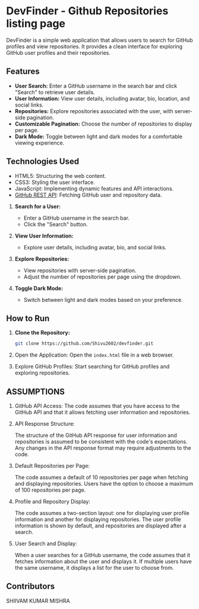 # DevFinder - Github Repositories listing page

DevFinder is a simple web application that allows users to search for GitHub profiles and view repositories. It provides a clean interface for exploring GitHub user profiles and their repositories.

## Features

- **User Search:** Enter a GitHub username in the search bar and click "Search" to retrieve user details.
- **User Information:** View user details, including avatar, bio, location, and social links.
- **Repositories:** Explore repositories associated with the user, with server-side pagination.
- **Customizable Pagination:** Choose the number of repositories to display per page.
- **Dark Mode:** Toggle between light and dark modes for a comfortable viewing experience.

## Technologies Used

- HTML5: Structuring the web content.
- CSS3: Styling the user interface.
- JavaScript: Implementing dynamic features and API interactions.
- [GitHub REST API](https://docs.github.com/en/rest): Fetching GitHub user and repository data.

1. **Search for a User:**

   - Enter a GitHub username in the search bar.
   - Click the "Search" button.

2. **View User Information:**

   - Explore user details, including avatar, bio, and social links.

3. **Explore Repositories:**

   - View repositories with server-side pagination.
   - Adjust the number of repositories per page using the dropdown.

4. **Toggle Dark Mode:**

   - Switch between light and dark modes based on your preference.

## How to Run

1. **Clone the Repository:**

   ```bash
   git clone https://github.com/Shivu2602/devfinder.git

   ```

1. Open the Application:
   Open the `index.html` file in a web browser.

1. Explore GitHub Profiles:
   Start searching for GitHub profiles and exploring repositories.

## ASSUMPTIONS

1. GitHub API Access:
   The code assumes that you have access to the GitHub API and that it allows fetching user information and repositories.

2. API Response Structure:

   The structure of the GitHub API response for user information and repositories is assumed to be consistent with the code's expectations. Any changes in the API response format may require adjustments to the code.

3. Default Repositories per Page:

   The code assumes a default of 10 repositories per page when fetching and displaying repositories. Users have the option to choose a maximum of 100 repositories per page.

4. Profile and Repository Display:

   The code assumes a two-section layout: one for displaying user profile information and another for displaying repositories. The user profile information is shown by default, and repositories are displayed after a search.

5. User Search and Display:

   When a user searches for a GitHub username, the code assumes that it fetches information about the user and displays it. If multiple users have the same username, it displays a list for the user to choose from.

## Contributors

SHIIVAM KUMAR MISHRA

